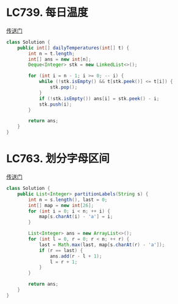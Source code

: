 # LC739. 每日温度
[传送门](https://leetcode.cn/problems/daily-temperatures/description/?envType=study-plan-v2&envId=top-100-liked)
```java
class Solution {
    public int[] dailyTemperatures(int[] t) {
        int n = t.length;
        int[] ans = new int[n];
        Deque<Integer> stk = new LinkedList<>();

        for (int i = n - 1; i >= 0; -- i) {
            while (!stk.isEmpty() && t[stk.peek()] <= t[i]) {
                stk.pop();
            }
            if (!stk.isEmpty()) ans[i] = stk.peek() - i;
            stk.push(i);
        }

        return ans;
    }
}
```

# LC763. 划分字母区间
[传送门](https://leetcode.cn/problems/partition-labels/description/?envType=study-plan-v2&envId=top-100-liked)
```java
class Solution {
    public List<Integer> partitionLabels(String s) {
        int n = s.length(), last = 0;
        int[] map = new int[26];
        for (int i = 0; i < n; ++ i) {
            map[s.charAt(i) - 'a'] = i;
        }

        List<Integer> ans = new ArrayList<>();
        for (int l = 0, r = 0; r < n; ++ r) {
            last = Math.max(last, map[s.charAt(r) - 'a']);
            if (r == last) {
                ans.add(r - l + 1);
                l = r + 1;
            }
        }

        return ans;
    }
}
```
